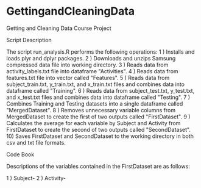 #  GettingandCleaningData
 Getting and Cleaning Data Course Project


Script Description

The script run_analysis.R performs the following operations:
1 )  Installs and loads plyr and dplyr packages.
2 )  Downloads and unzips Samsung compressed data file into working directory.
3 )  Reads data from activity_labels.txt file into dataframe "Activities".
4 )  Reads data from features.txt file into vector called "Features".
5 )  Reads data from subject_train.txt, y_train.txt, and x_train.txt files and combines data into dataframe called "Training".
6 )  Reads data from subject_test.txt, y_test.txt, and x_test.txt files and combines data into dataframe called "Testing".
7 )  Combines Training and Testing datasets into a single dataframe called "MergedDataset".
8 )  Removes unnecessary variable columns from MergedDataset to create the first of two outputs called "FirstDataset".
9 )  Calculates the average for each variable by Subject and Activity from FirstDataset to create the second of two outputs
     called "SecondDataset".
10)  Saves FirstDataset and SecondDataset to the working directory in both csv and txt file formats.


Code Book

Descriptions of the variables contained in the FirstDataset are as follows:

1 )  Subject- 
2 )  Activity- 


